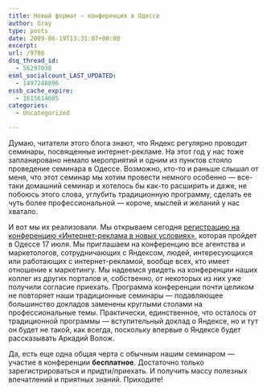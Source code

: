 ```yaml
---
title: Новый формат — конференция в Одессе
author: Gray
type: posts
date: 2009-06-19T13:31:07+00:00
excerpt:
url: /9786
dsq_thread_id:
  - 56297038
esml_socialcount_LAST_UPDATED:
  - 1497248896
essb_cache_expire:
  - 1615614605
categories:
  - Uncategorized

---
```








Думаю, читатели этого блога знают, что Яндекс регулярно проводит семинары, посвященные интернет-рекламе. На этот год у нас тоже запланировано немало мероприятий и одним из пунктов стояло проведение семинара в Одессе. Возможно, кто-то и раньше слышал от меня, что этот семинар мы хотим провести немного особенно &#8212; все-таки домашний семинар и хотелось бы как-то расширить и даже, не побоюсь этого слова, углубить традиционную программу, сделать ее чуть более профессиональной &#8212; короче, мыслей и желаний у нас хватало.

И вот мы их реализовали. Мы открываем сегодня <a href="http://advertising.yandex.ru/seminar/odessa_july2009.xml" target="_blank">регистрацию на конференцию &#171;Интернет-реклама в новых условиях&#187;</a>, которая пройдет в Одессе 17 июля. Мы приглашаем на конференцию все агентства и маркетологов, сотрудничающих с Яндексом, людей, интересующихся или работающих с интернет-рекламой, вообще всех, кто имеет отношение к маркетингу. Мы надеемся увидеть на конференции наших коллег из других порталов и, собственно, от некоторых из них уже получили согласие приехать. Программа конференции почти целиком не повторяет наши традиционные семинары &#8212; подавляющее большинство докладов заменены круглыми столами на профессиональные темы. Практически, единственное, что осталось от традиционной программы &#8212; вступительный доклад о Яндексе, но и тут он будет не такой, как всегда, поскольку впервые о Яндексе будет рассказывать Аркадий Волож.

Да, есть еще одна общая черта с обычным нашим семинаром &#8212; участие в конференции **бесплатное**. Достаточно только зарегистрироваться и придти/приехать. И получить массу полезных впечатлений и приятных знаний. Приходите!

&nbsp;&nbsp;